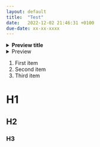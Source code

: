 ```yaml
---
layout: default
title:  "Test"
date:   2022-12-02 21:46:31 +0100
due-date: xx-xx-xxxx
---
```


<details>
<summary><b>Preview title</b></summary>

_Markdown is valid, but add empty lines to separate from the HTML tags._

- Bullet
- Points

```json
{
    "codeblock": "demo"
}
```

</details>

<details>
<summary>Preview</summary>

    1. First item
    2. Second item 
    3. Third item

    # H1
    ## H2
    ### H3


</details>

1. First item
2. Second item
3. Third item

# H1
## H2
### H3